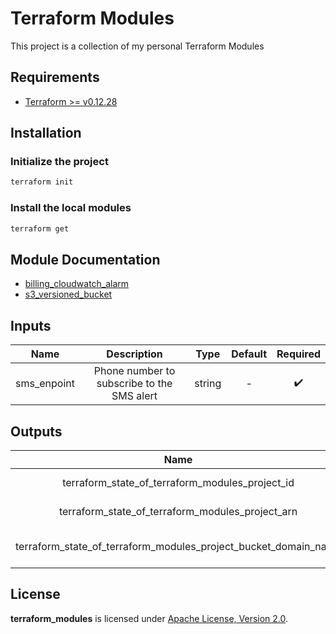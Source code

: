 # Terraform Modules

This project is a collection of my personal Terraform Modules

## Requirements

- [Terraform >= v0.12.28](https://www.terraform.io/downloads.html)

## Installation

### Initialize the project

```sh
terraform init
```

### Install the local modules

```sh
terraform get
```

## Module Documentation

- [billing_cloudwatch_alarm](./modules/billing_cloudwatch_alarm/README.md)
- [s3_versioned_bucket](./modules/s3_versioned_bucket/README.md)

## Inputs

| Name           | Description       | Type   | Default | Required |
| :---:          | :---:             | :---:  | :---:   | :---:    |
| sms_enpoint | Phone number to subscribe to the SMS alert | string | -       | :heavy_check_mark: |

## Outputs

| Name                            | Description           |
| :---:                           | :---:                 |
| terraform_state_of_terraform_modules_project_id     | ID of the S3 versioned bucket called terraform_state_of_terraform_modules_project   |
| terraform_state_of_terraform_modules_project_arn     | ARN of the S3 versioned bucket called terraform_state_of_terraform_modules_project   |
| terraform_state_of_terraform_modules_project_bucket_domain_name     | Bucket Domain Name of the S3 versioned bucket called the terraform_state_of_terraform_modules_project   |

## License

**terraform_modules** is licensed under [Apache License, Version 2.0](./LICENSE).